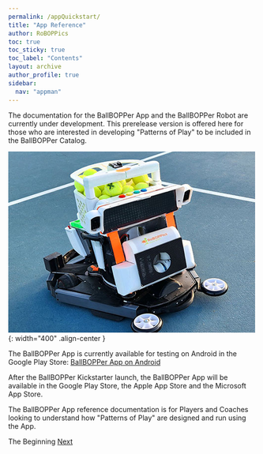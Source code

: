 ```yaml
---
permalink: /appQuickstart/
title: "App Reference"
author: RoBOPPics
toc: true
toc_sticky: true
toc_label: "Contents"
layout: archive
author_profile: true
sidebar:
  nav: "appman"
---
```


The documentation for the BallBOPPer App and the BallBOPPer Robot are currently under development. This prerelease version is offered here for those who are interested in developing "Patterns of Play" to be included in the BallBOPPer Catalog.

![Catalog Image](/assets/images/BallBOPPerShotCropped002_500.jpg){: width="400" .align-center } 

The BallBOPPer App is currently available for testing on Android in the Google Play Store: <a href="https://play.google.com/store/apps/details?id=com.RoBOPPics.bbapp18" >BallBOPPer App on Android</a> 

After the BallBOPPer Kickstarter launch, the BallBOPPer App will be available in the Google Play Store, the Apple App Store and the Microsoft App Store.  

The BallBOPPer App reference documentation is for Players and Coaches looking to understand how "Patterns of Play" are designed and run using the App.

  <nav class="pagination">
      <a  class="pagination--pager disabled">The Beginning</a>
      <a href="/BallBOPPer/appmanconnect/" class="pagination--pager" title="Connect">Next</a> 
  </nav>


